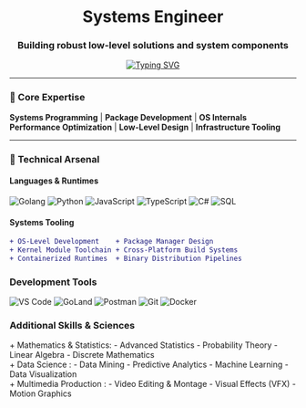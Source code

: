 <h1 align="center">Systems Engineer</h1>
<h3 align="center">Building robust low-level solutions and system components</h3>

<p align="center">
  <a href="https://git.io/typing-svg">
    <img src="https://readme-typing-svg.demolab.com?font=Fira+Code&weight=600&size=24&pause=1000&color=22C55E&center=true&width=500&lines=OS+Components+Developer;Package+Ecosystem+Architect;System-Level+Problem+Solver" alt="Typing SVG">
  </a>
</p>

---

### 🧩 Core Expertise
**Systems Programming** | **Package Development** | **OS Internals**  
**Performance Optimization** | **Low-Level Design** | **Infrastructure Tooling**

---

### 🔧 Technical Arsenal

#### **Languages & Runtimes**
<p>
  <img src="https://img.shields.io/badge/go-%2300ADD8.svg?style=for-the-badge&logo=go&logoColor=white" alt="Golang">
  <img src="https://img.shields.io/badge/Python-3776AB?style=for-the-badge&logo=python&logoColor=white" alt="Python">
  <img src="https://img.shields.io/badge/javascript-%23323330.svg?style=for-the-badge&logo=javascript&logoColor=%23F7DF1E" alt="JavaScript">
  <img src="https://img.shields.io/badge/typescript-%23007ACC.svg?style=for-the-badge&logo=typescript&logoColor=white" alt="TypeScript">
  <img src="https://img.shields.io/badge/c%23-%23239120.svg?style=for-the-badge&logo=c-sharp&logoColor=white" alt="C#">
  <img src="https://img.shields.io/badge/sql-%2307405e.svg?style=for-the-badge&logo=mysql&logoColor=white" alt="SQL">
</p>

#### **Systems Tooling**
```diff
+ OS-Level Development    + Package Manager Design
+ Kernel Module Toolchain + Cross-Platform Build Systems
+ Containerized Runtimes  + Binary Distribution Pipelines
```
### **Development Tools**
<p> <img src="https://img.shields.io/badge/VS_Code-0078D4?style=for-the-badge&logo=visual%20studio%20code&logoColor=white" alt="VS Code"> <img src="https://img.shields.io/badge/GoLand-000?style=for-the-badge&logo=goland&logoColor=white" alt="GoLand"> <img src="https://img.shields.io/badge/Postman-FF6C37?style=for-the-badge&logo=postman&logoColor=white" alt="Postman"> <img src="https://img.shields.io/badge/Git-F05032?style=for-the-badge&logo=git&logoColor=white" alt="Git"> <img src="https://img.shields.io/badge/Docker-2496ED?style=for-the-badge&logo=docker&logoColor=white" alt="Docker"> </p>

### **Additional Skills & Sciences**
<div align="left">
 + Mathematics & Statistics: -  Advanced Statistics	- Probability Theory	- Linear Algebra	- Discrete Mathematics	  <br>
 + Data Science            : - 	Data Mining  - Predictive Analytics	 - Machine Learning	 - Data Visualization	 <br>
 + Multimedia Production   : - Video Editing & Montage   - Visual Effects (VFX)   - Motion Graphics
</div>

